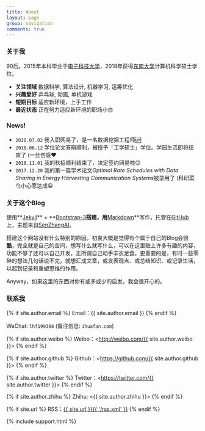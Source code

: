 ```yaml
---
title: About
layout: page
group: navigation
comments: true
---
```


### 关于我

90后。2015年本科毕业于[电子科技大学](http://www.uestc.edu.cn/)，2018年获得[东南大学](http://www.seu.edu.cn/)计算机科学硕士学位。

- **关注领域** 数据科学, 算法设计, 机器学习, 运筹优化
- **兴趣爱好** 乒乓球, 动画, 单机游戏
- **短期目标** 适应新环境，上手工作
- **最近状态** 正在努力适应新环境的职场小白

### News!

- `2018.07.02` 我入职网易了，是一名数据挖掘工程师🆙
- `2018.06.12` 学位论文答辩顺利，被授予「工学硕士」学位。学园生活即将结束了 (一丝伤感❤️
- `2018.11.01` 我的秋招顺利结束了，决定签约网易啦😊
- `2017.12.20` 我的第一篇学术论文*Optimal Rate Schedules with Data Sharing in Energy Harvesting Communication Systems*被录用了 (科研菜鸟小心愿达成😀

### 关于这个Blog
使用**[Jekyll](https://jekyllrb.com/)** + **[Bootstrap-3](http://v3.bootcss.com/)**搭建，用**[Markdown](http://sspai.com/25137)**写作，托管在[GitHub](https://github.com/mioopoi/mioopoi.github.io)上，主题来自[SenZhangAI](https://github.com/SenZhangAI/senzhangai.github.com)。

搭建这个网站没有什么特别的原因，初衷大概是觉得有个属于自己的Blog会很**酷**，完全就是自己的空间，想写什么就写什么，可以在这里贴上许多有趣的内容，功能不够了还可以自己开发，正所谓自己动手丰衣足食。更重要的是，有时一些零碎的想法几句话说不完，就想汇成文章，或发表观点、或总结知识、或记录生活，以起到记录和重塑思维的作用。

Anyway，如果这里的东西对你有或多或少的启发，我会很开心的。


### 联系我

{% if site.author.email %}
Email：{{ site.author.email }}
{% endif %}

WeChat: `lhf199308` (备注信息: `ihuafan.com`)

{% if site.author.weibo %}
Weibo：<http://weibo.com/{{ site.author.weibo }}>
{% endif %}

{% if site.author.github %}
Github：<https://github.com/{{ site.author.github }}>
{% endif %}

{% if site.author.twitter %}
Twitter：<https://twitter.com/{{ site.author.twitter }}>
{% endif %}

{% if site.author.zhihu %}
Zhihu: <{{ site.author.zhihu }}>
{% endif %}

{% if site.url %}
RSS：[{{ site.url }}{{ '/rss.xml' }}](/rss.xml)
{% endif %}

{% include support.html %}
